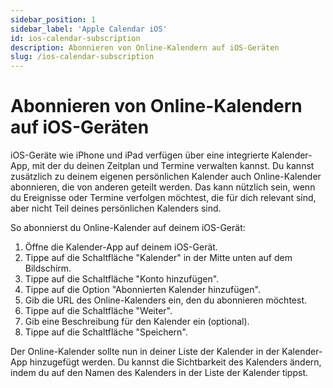 ```yaml
---
sidebar_position: 1
sidebar_label: 'Apple Calendar iOS'
id: ios-calendar-subscription
description: Abonnieren von Online-Kalendern auf iOS-Geräten
slug: /ios-calendar-subscription
---
```


# Abonnieren von Online-Kalendern auf iOS-Geräten

iOS-Geräte wie iPhone und iPad verfügen über eine integrierte Kalender-App, mit der du deinen Zeitplan und Termine verwalten kannst. Du kannst zusätzlich zu deinem eigenen persönlichen Kalender auch Online-Kalender abonnieren, die von anderen geteilt werden. Das kann nützlich sein, wenn du Ereignisse oder Termine verfolgen möchtest, die für dich relevant sind, aber nicht Teil deines persönlichen Kalenders sind.

So abonnierst du Online-Kalender auf deinem iOS-Gerät:

1. Öffne die Kalender-App auf deinem iOS-Gerät.
2. Tippe auf die Schaltfläche "Kalender" in der Mitte unten auf dem Bildschirm.
3. Tippe auf die Schaltfläche "Konto hinzufügen".
4. Tippe auf die Option "Abonnierten Kalender hinzufügen".
5. Gib die URL des Online-Kalenders ein, den du abonnieren möchtest.
6. Tippe auf die Schaltfläche "Weiter".
7. Gib eine Beschreibung für den Kalender ein (optional).
8. Tippe auf die Schaltfläche "Speichern".

Der Online-Kalender sollte nun in deiner Liste der Kalender in der Kalender-App hinzugefügt werden. Du kannst die Sichtbarkeit des Kalenders ändern, indem du auf den Namen des Kalenders in der Liste der Kalender tippst.
